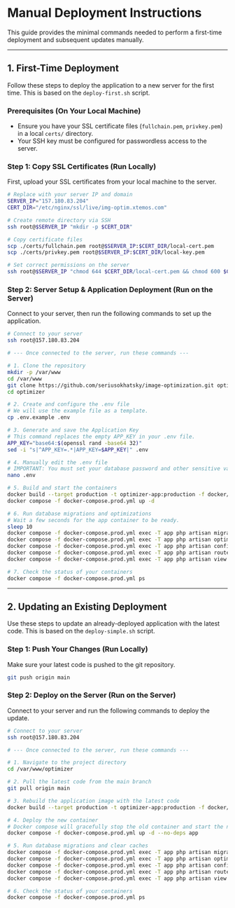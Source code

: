 # Manual Deployment Instructions

This guide provides the minimal commands needed to perform a first-time deployment and subsequent updates manually.

---

## 1. First-Time Deployment

Follow these steps to deploy the application to a new server for the first time. This is based on the `deploy-first.sh` script.

### Prerequisites (On Your Local Machine)

- Ensure you have your SSL certificate files (`fullchain.pem`, `privkey.pem`) in a local `certs/` directory.
- Your SSH key must be configured for passwordless access to the server.

### Step 1: Copy SSL Certificates (Run Locally)

First, upload your SSL certificates from your local machine to the server.

```bash
# Replace with your server IP and domain
SERVER_IP="157.180.83.204"
CERT_DIR="/etc/nginx/ssl/live/img-optim.xtemos.com"

# Create remote directory via SSH
ssh root@$SERVER_IP "mkdir -p $CERT_DIR"

# Copy certificate files
scp ./certs/fullchain.pem root@$SERVER_IP:$CERT_DIR/local-cert.pem
scp ./certs/privkey.pem root@$SERVER_IP:$CERT_DIR/local-key.pem

# Set correct permissions on the server
ssh root@$SERVER_IP "chmod 644 $CERT_DIR/local-cert.pem && chmod 600 $CERT_DIR/local-key.pem && chown root:root $CERT_DIR/*"
```

### Step 2: Server Setup & Application Deployment (Run on the Server)

Connect to your server, then run the following commands to set up the application.

```bash
# Connect to your server
ssh root@157.180.83.204

# --- Once connected to the server, run these commands ---

# 1. Clone the repository
mkdir -p /var/www
cd /var/www
git clone https://github.com/seriusokhatsky/image-optimization.git optimizer
cd optimizer

# 2. Create and configure the .env file
# We will use the example file as a template.
cp .env.example .env

# 3. Generate and save the Application Key
# This command replaces the empty APP_KEY in your .env file.
APP_KEY="base64:$(openssl rand -base64 32)"
sed -i "s|^APP_KEY=.*|APP_KEY=$APP_KEY|" .env

# 4. Manually edit the .env file
# IMPORTANT: You must set your database password and other sensitive values.
nano .env

# 5. Build and start the containers
docker build --target production -t optimizer-app:production -f docker/production/Dockerfile .
docker compose -f docker-compose.prod.yml up -d

# 6. Run database migrations and optimizations
# Wait a few seconds for the app container to be ready.
sleep 10
docker compose -f docker-compose.prod.yml exec -T app php artisan migrate --force
docker compose -f docker-compose.prod.yml exec -T app php artisan optimize:clear
docker compose -f docker-compose.prod.yml exec -T app php artisan config:cache
docker compose -f docker-compose.prod.yml exec -T app php artisan route:cache
docker compose -f docker-compose.prod.yml exec -T app php artisan view:cache

# 7. Check the status of your containers
docker compose -f docker-compose.prod.yml ps
```

---

## 2. Updating an Existing Deployment

Use these steps to update an already-deployed application with the latest code. This is based on the `deploy-simple.sh` script.

### Step 1: Push Your Changes (Run Locally)

Make sure your latest code is pushed to the git repository.

```bash
git push origin main
```

### Step 2: Deploy on the Server (Run on the Server)

Connect to your server and run the following commands to deploy the update.

```bash
# Connect to your server
ssh root@157.180.83.204

# --- Once connected to the server, run these commands ---

# 1. Navigate to the project directory
cd /var/www/optimizer

# 2. Pull the latest code from the main branch
git pull origin main

# 3. Rebuild the application image with the latest code
docker build --target production -t optimizer-app:production -f docker/production/Dockerfile .

# 4. Deploy the new container
# Docker compose will gracefully stop the old container and start the new one.
docker compose -f docker-compose.prod.yml up -d --no-deps app

# 5. Run database migrations and clear caches
docker compose -f docker-compose.prod.yml exec -T app php artisan migrate --force
docker compose -f docker-compose.prod.yml exec -T app php artisan optimize:clear
docker compose -f docker-compose.prod.yml exec -T app php artisan config:cache
docker compose -f docker-compose.prod.yml exec -T app php artisan route:cache
docker compose -f docker-compose.prod.yml exec -T app php artisan view:cache

# 6. Check the status of your containers
docker compose -f docker-compose.prod.yml ps
``` 